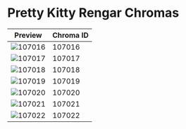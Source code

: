 # Pretty Kitty Rengar Chromas

| Preview | Chroma ID |
|---------|-----------|
| ![107016](https://raw.communitydragon.org/latest/plugins/rcp-be-lol-game-data/global/default/v1/champion-chroma-images/107/107016.png) | 107016 |
| ![107017](https://raw.communitydragon.org/latest/plugins/rcp-be-lol-game-data/global/default/v1/champion-chroma-images/107/107017.png) | 107017 |
| ![107018](https://raw.communitydragon.org/latest/plugins/rcp-be-lol-game-data/global/default/v1/champion-chroma-images/107/107018.png) | 107018 |
| ![107019](https://raw.communitydragon.org/latest/plugins/rcp-be-lol-game-data/global/default/v1/champion-chroma-images/107/107019.png) | 107019 |
| ![107020](https://raw.communitydragon.org/latest/plugins/rcp-be-lol-game-data/global/default/v1/champion-chroma-images/107/107020.png) | 107020 |
| ![107021](https://raw.communitydragon.org/latest/plugins/rcp-be-lol-game-data/global/default/v1/champion-chroma-images/107/107021.png) | 107021 |
| ![107022](https://raw.communitydragon.org/latest/plugins/rcp-be-lol-game-data/global/default/v1/champion-chroma-images/107/107022.png) | 107022 |